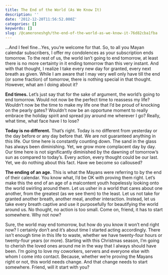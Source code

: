 ```yaml
---
title: The End of the World (As We Know It)
description: ''
date: '2012-12-20T11:56:52.000Z'
categories: []
keywords: []
slug: /@cameroneshgh/the-end-of-the-world-as-we-know-it-76d82cba1fba
---
```


…And I feel fine…Yes, you’re welcome for that. So, to all you Mayan calendar subscribers, I offer my condolences as your subscription ends tomorrow. To the rest of us, the world isn’t going to end tomorrow, at least there is no more certainty in it ending tomorrow than this very instant. And with that thought, I realize I take every new day for granted, every next breath as given. While I am aware that I may very well only have till the end (or some fraction) of tomorrow, there is nothing special in that thought. However, what am I doing about it?

**End times.** Let’s just say that for the sake of argument, the world’s going to end tomorrow. Would not now be the perfect time to reassess my life? Wouldn’t now be the time to make my life one that I’d be proud of knocking on the pearly gates? Wouldn’t now be an opportune moment to really embrace the holiday spirit and spread joy around me wherever I go? Really, what time, what face have I to lose?

**Today is no different.** That’s right. Today is no different from yesterday or the day before or any day before that. We are not guaranteed anything in this life. Our time here is constantly counting down. The sand in the glass has always been diminishing. Yet, we grow more complacent day by day. Our time here is not significantly diminished by the dawning of tomorrow’s sun as compared to today’s. Every action, every thought could be our last. Yet, we do nothing about this fact. Have we become so calloused?

**The ending of an age.** This is what the Mayans were referring to by the end of their calendar. You know what, I’d be OK with proving them right. Let’s make this the end of an age of a malcontent youth hopelessly looking onto the world swirling around them. Let us usher in a world that cares about one another, from the greatest (as we see them) to the least. Let us not take for granted another breath, another meal, another interaction. Instead, let us take every breath captive and use it purposefully for beautifying the world around us. No thought, no action is too small. Come on, friend, it has to start somewhere. Why not now?

Sure, the world may end tomorrow, but how do you know it won’t end right now? I certainly don’t and it’s about time I started acting accordingly. There isn’t enough time in this life to waste, whether we have twenty-four hours or twenty-four years (or more). Starting with this Christmas season, I’m going to cherish the loved ones around me in the way that I always should have been. I’m going to love my coworkers, servers and everyone else with whom I come into contact. Because, whether we’re proving the Mayans right or not, this world needs change. And that change needs to start somewhere. Friend, will it start with you?